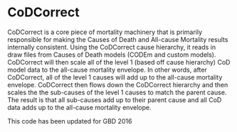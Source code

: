 CoDCorrect
=====

CoDCorrect is a core piece of mortality machinery that is primarily responsible for making the Causes of Death and All-cause Mortality results internally consistent.  Using the CoDCorrect cause hierarchy, it reads in draw files from Causes of Death models (CODEm and custom models).  CoDCorrect will then scale all of the level 1 (based off cause hierarchy) CoD model data to the all-cause mortality envelope.  In other words, after CoDCorrect, all of the level 1 causes will add up to the all-cause mortality envelope.  CoDCorrect then flows down the CoDCorrect hierarchy and then scales the the sub-causes of the level 1 causes to match the parent cause.  The result is that all sub-causes add up to their parent cause and all CoD data adds up to the all-cause mortality envelope.

This code has been updated for GBD 2016
